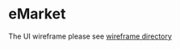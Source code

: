 # eMarket

The UI wireframe please see [wireframe directory](https://github.com/bill0871/eMart/tree/master/wireframe)
